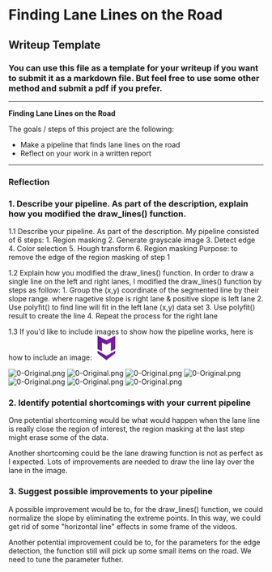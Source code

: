 # **Finding Lane Lines on the Road** 

## Writeup Template

### You can use this file as a template for your writeup if you want to submit it as a markdown file. But feel free to use some other method and submit a pdf if you prefer.

---

**Finding Lane Lines on the Road**

The goals / steps of this project are the following:
* Make a pipeline that finds lane lines on the road
* Reflect on your work in a written report


[//]: # (Image References)

[image1]: ./examples/grayscale.jpg "Grayscale"

---

### Reflection

### 1. Describe your pipeline. As part of the description, explain how you modified the draw_lines() function.


1.1 Describe your pipeline. As part of the description.
     My pipeline consisted of 6 steps:
         1. Region masking
         2. Generate grayscale image
         3. Detect edge
         4. Color selection
         5. Hough transform
         6. Region masking 
            Purpose: to remove the edge of the region masking of step 1

1.2 Explain how you modified the draw_lines() function.
    In order to draw a single line on the left and right lanes, I modified the draw_lines() function by steps as follow:
        1. Group the (x,y) coordinate of the segmented line by their slope range. where
               nagetive slope is right lane & positive slope is left lane
        2. Use polyfit() to find line will fit in the left lane (x,y) data set
        3. Use polyfit() result to create the line
        4. Repeat the process for the right lane

1.3 If you'd like to include images to show how the pipeline works, here is how to include an image:
![alt text](https://github.com/adam-p/markdown-here/raw/master/src/common/images/icon48.png "Logo Title Text 1")


![0-Original.png](http://localhost:8888/view/writeup_images/0-Original.png)
![0-Original.png](http://localhost:8888/view/writeup_images/1-RegionMasking.png)
![0-Original.png](http://localhost:8888/view/writeup_images/2-GrayScale.png)
![0-Original.png](http://localhost:8888/view/writeup_images/3-EdgeDetection.png)
![0-Original.png](http://localhost:8888/view/writeup_images/4-ColorSelection.png)
![0-Original.png](http://localhost:8888/view/writeup_images/5-LaneDetection.png)
![0-Original.png](http://localhost:8888/view/writeup_images/6-SuperPosition.png)


### 2. Identify potential shortcomings with your current pipeline


One potential shortcoming would be what would happen when the lane line is really close the region of interest, the region masking at the last step might erase some of the data. 

Another shortcoming could be the lane drawing function is not as perfect as I expected. Lots of improvements are needed to draw the line lay over the lane in the image. 


### 3. Suggest possible improvements to your pipeline

A possible improvement would be to, for the draw_lines() function, we could normalize the slope by eliminating the extreme points. In this way, we could get rid of some "horizontal line" effects in some frame of the videos.

Another potential improvement could be to, for the parameters for the edge detection, the function still will pick up some small items on the road. We need to tune the parameter futher. 



